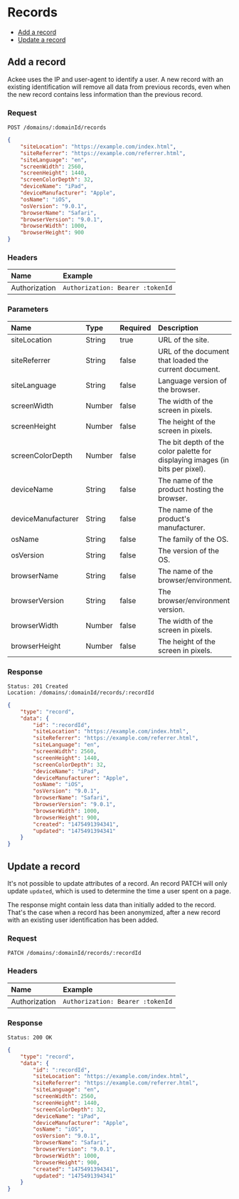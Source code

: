 # Records

- [Add a record](#add-a-record)
- [Update a record](#update-a-record)

## Add a record

Ackee uses the IP and user-agent to identify a user. A new record with an existing identification will remove all data from previous records, even when the new record contains less information than the previous record.

### Request

```
POST /domains/:domainId/records
```

```json
{
	"siteLocation": "https://example.com/index.html",
	"siteReferrer": "https://example.com/referrer.html",
	"siteLanguage": "en",
	"screenWidth": 2560,
	"screenHeight": 1440,
	"screenColorDepth": 32,
	"deviceName": "iPad",
	"deviceManufacturer": "Apple",
	"osName": "iOS",
	"osVersion": "9.0.1",
	"browserName": "Safari",
	"browserVersion": "9.0.1",
	"browserWidth": 1000,
	"browserHeight": 900
}
```

### Headers

| Name | Example |
|:-----------|:------------|
| Authorization | `Authorization: Bearer :tokenId` |

### Parameters

| Name | Type | Required | Description |
|:-----------|:------------|:------------|:------------|
| siteLocation | String | true | URL of the site. |
| siteReferrer | String | false | URL of the document that loaded the current document. |
| siteLanguage | String | false | Language version of the browser. |
| screenWidth | Number | false | The width of the screen in pixels. |
| screenHeight | Number | false | The height of the screen in pixels. |
| screenColorDepth | Number | false | The bit depth of the color palette for displaying images (in bits per pixel). |
| deviceName | String | false | The name of the product hosting the browser. |
| deviceManufacturer | String | false | The name of the product's manufacturer. |
| osName | String | false | The family of the OS. |
| osVersion | String | false | The version of the OS. |
| browserName | String | false | The name of the browser/environment. |
| browserVersion | String | false | The browser/environment version. |
| browserWidth | Number | false | The width of the screen in pixels. |
| browserHeight | Number | false | The height of the screen in pixels. |

### Response

```
Status: 201 Created
Location: /domains/:domainId/records/:recordId
```

```json
{
	"type": "record",
	"data": {
		"id": ":recordId",
		"siteLocation": "https://example.com/index.html",
		"siteReferrer": "https://example.com/referrer.html",
		"siteLanguage": "en",
		"screenWidth": 2560,
		"screenHeight": 1440,
		"screenColorDepth": 32,
		"deviceName": "iPad",
		"deviceManufacturer": "Apple",
		"osName": "iOS",
		"osVersion": "9.0.1",
		"browserName": "Safari",
		"browserVersion": "9.0.1",
		"browserWidth": 1000,
		"browserHeight": 900,
		"created": "1475491394341",
		"updated": "1475491394341"
	}
}
```

## Update a record

It's not possible to update attributes of a record. An record PATCH will only update `updated`, which is used to determine the time a user spent on a page.

The response might contain less data than initially added to the record. That's the case when a record has been anonymized, after a new record with an existing user identification has been added.

### Request

```
PATCH /domains/:domainId/records/:recordId
```

### Headers

| Name | Example |
|:-----------|:------------|
| Authorization | `Authorization: Bearer :tokenId` |

### Response

```
Status: 200 OK
```

```json
{
	"type": "record",
	"data": {
		"id": ":recordId",
		"siteLocation": "https://example.com/index.html",
		"siteReferrer": "https://example.com/referrer.html",
		"siteLanguage": "en",
		"screenWidth": 2560,
		"screenHeight": 1440,
		"screenColorDepth": 32,
		"deviceName": "iPad",
		"deviceManufacturer": "Apple",
		"osName": "iOS",
		"osVersion": "9.0.1",
		"browserName": "Safari",
		"browserVersion": "9.0.1",
		"browserWidth": 1000,
		"browserHeight": 900,
		"created": "1475491394341",
		"updated": "1475491394341"
	}
}
```